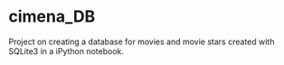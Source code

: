 # cimena_DB
Project on creating a database for movies and movie stars created with SQLite3 in a iPython notebook.
